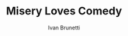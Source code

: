 ---
title: "Misery Loves Comedy"
subtitle: ""
description: ""
layout: book
author: Ivan Brunetti
started: 2013-09-20
read: 2013-09-20
status: read
rating: 0
color: 
cover: 
pages: 172
link: 
---